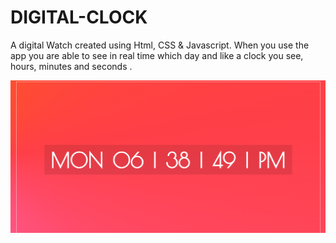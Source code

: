 # DIGITAL-CLOCK

A digital Watch created using Html, CSS & Javascript.
When you use the app you are able to see in real time which day and like a clock you see,  hours, minutes and seconds .

<img src="/Screenshot 2022-01-17 183916-digitalClock.png">
 
